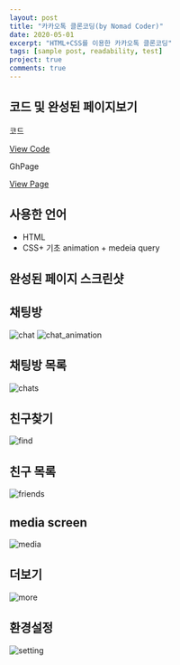 ```yaml
---
layout: post
title: "카카오톡 클론코딩(by Nomad Coder)"
date: 2020-05-01
excerpt: "HTML+CSS를 이용한 카카오톡 클론코딩"
tags: [sample post, readability, test]
project: true
comments: true
---
```


## 코드 및 완성된 페이지보기

코드

<a href="https://github.com/HyungMinKang/KakaoTalk-CloneCoding" class="btn btn-success">View Code</a>

GhPage

<a href="https://hyungminkang.github.io/KakaoTalk-CloneCoding/" class="btn btn-success">View Page</a>

## 사용한 언어

-   HTML
-   CSS+ 기초 animation + medeia query

## 완성된 페이지 스크린샷

## 채팅방

![chat](https://user-images.githubusercontent.com/58967292/82641370-355b2c00-9c47-11ea-9bdf-20e1575da370.JPG)
![chat_animation](https://user-images.githubusercontent.com/58967292/82641379-3724ef80-9c47-11ea-92fb-136358c76b87.JPG)

## 채팅방 목록

![chats](https://user-images.githubusercontent.com/58967292/82641047-aa7a3180-9c46-11ea-89ab-a009245061f7.JPG)

## 친구찾기

![find](https://user-images.githubusercontent.com/58967292/82641073-b4039980-9c46-11ea-90b6-67b96779ce97.JPG)

## 친구 목록

![friends](https://user-images.githubusercontent.com/58967292/82641093-be259800-9c46-11ea-9305-85af9653a4fa.JPG)

## media screen

![media](https://user-images.githubusercontent.com/58967292/82641111-c5e53c80-9c46-11ea-91a4-478ee8235558.JPG)

## 더보기

![more](https://user-images.githubusercontent.com/58967292/82641129-cc73b400-9c46-11ea-9088-8806e67c4408.JPG)

## 환경설정

![setting](https://user-images.githubusercontent.com/58967292/82641137-d1d0fe80-9c46-11ea-867b-65186a972ca6.JPG)

